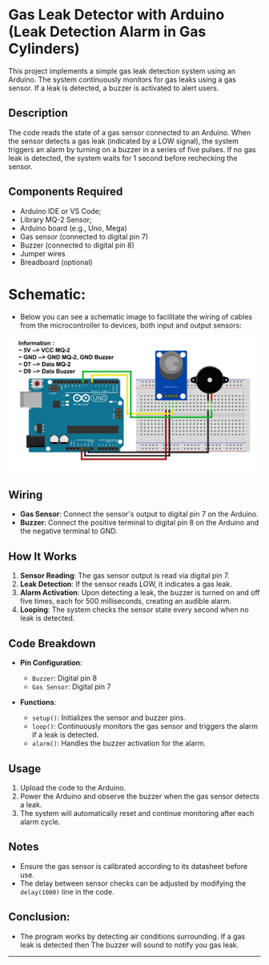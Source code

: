 # Gas Leak Detector with Arduino (Leak Detection Alarm in Gas Cylinders)

This project implements a simple gas leak detection system using an Arduino. The system continuously monitors for gas leaks using a gas sensor. If a leak is detected, a buzzer is activated to alert users.

## Description

The code reads the state of a gas sensor connected to an Arduino. When the sensor detects a gas leak (indicated by a LOW signal), the system triggers an alarm by turning on a buzzer in a series of five pulses. If no gas leak is detected, the system waits for 1 second before rechecking the sensor.

## Components Required

- Arduino IDE or VS Code;
- Library MQ-2 Sensor;
- Arduino board (e.g., Uno, Mega)
- Gas sensor (connected to digital pin 7)
- Buzzer (connected to digital pin 8)
- Jumper wires
- Breadboard (optional)

# Schematic:

- Below you can see a schematic image to facilitate the wiring of cables from the microcontroller to devices, both input and output sensors:

![Alt text](img/skematic.jpg)

## Wiring

- **Gas Sensor**: Connect the sensor's output to digital pin 7 on the Arduino.
- **Buzzer**: Connect the positive terminal to digital pin 8 on the Arduino and the negative terminal to GND.

## How It Works

1. **Sensor Reading**: The gas sensor output is read via digital pin 7.
2. **Leak Detection**: If the sensor reads LOW, it indicates a gas leak.
3. **Alarm Activation**: Upon detecting a leak, the buzzer is turned on and off five times, each for 500 milliseconds, creating an audible alarm.
4. **Looping**: The system checks the sensor state every second when no leak is detected.

## Code Breakdown

- **Pin Configuration**:

  - `Buzzer`: Digital pin 8
  - `Gas Sensor`: Digital pin 7

- **Functions**:
  - `setup()`: Initializes the sensor and buzzer pins.
  - `loop()`: Continuously monitors the gas sensor and triggers the alarm if a leak is detected.
  - `alarm()`: Handles the buzzer activation for the alarm.

## Usage

1. Upload the code to the Arduino.
2. Power the Arduino and observe the buzzer when the gas sensor detects a leak.
3. The system will automatically reset and continue monitoring after each alarm cycle.

## Notes

- Ensure the gas sensor is calibrated according to its datasheet before use.
- The delay between sensor checks can be adjusted by modifying the `delay(1000)` line in the code.

## Conclusion:

- The program works by detecting air conditions surrounding. If a gas leak is detected then The buzzer will sound to notify you gas leak.

<hr/>
